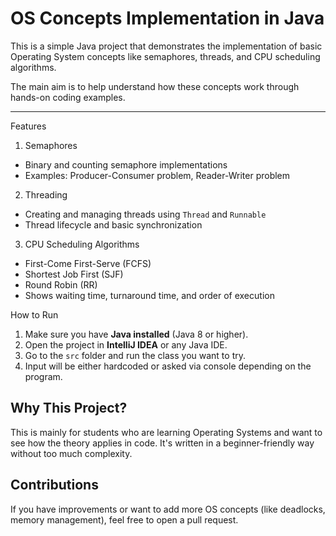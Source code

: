 # OS Concepts Implementation in Java

This is a simple Java project that demonstrates the implementation of basic Operating System concepts like semaphores, threads, and CPU scheduling algorithms.

The main aim is to help understand how these concepts work through hands-on coding examples.

---

 Features

 1. Semaphores
- Binary and counting semaphore implementations
- Examples: Producer-Consumer problem, Reader-Writer problem

 2. Threading
- Creating and managing threads using `Thread` and `Runnable`
- Thread lifecycle and basic synchronization

 3. CPU Scheduling Algorithms
- First-Come First-Serve (FCFS)
- Shortest Job First (SJF)
- Round Robin (RR)
- Shows waiting time, turnaround time, and order of execution


 How to Run

1. Make sure you have **Java installed** (Java 8 or higher).
2. Open the project in **IntelliJ IDEA** or any Java IDE.
3. Go to the `src` folder and run the class you want to try.
4. Input will be either hardcoded or asked via console depending on the program.

## Why This Project?

This is mainly for students who are learning Operating Systems and want to see how the theory applies in code. It's written in a beginner-friendly way without too much complexity.



## Contributions

If you have improvements or want to add more OS concepts (like deadlocks, memory management), feel free to open a pull request.

